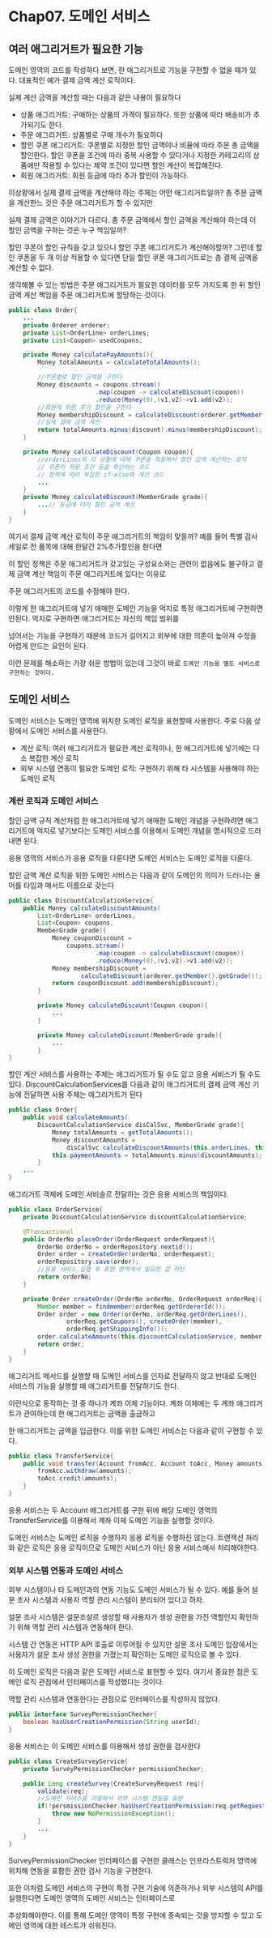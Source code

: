 # Chap07. 도메인 서비스

## 여러 애그리거트가 필요한 기능
도메인 영역의 코드를 작성하다 보면, 한 애그리거트로 기능을 구현할 수 없을 때가 있다. 대표적인 예가 결제 금액 계산 로직이다.

실제 계산 금액을 계산할 때는 다음과 같은 내용이 필요하다
- 상품 애그리거트: 구매하는 상품의 가격이 필요하다. 또한 상품에 따라 배송비가 추가되기도 한다.
- 주문 애그리거트: 상품별로 구매 개수가 필요하다
- 할인 쿠폰 애그리거트: 쿠폰별로 지정한 할인 금액이나 비율에 따라 주문 총 금액을 할인한다. 할인 쿠폰을 조건에 따라 중복 사용할 수 있다거나
    지정한 카테고리의 상품에만 적용할 수 있다는 제약 조건이 있다면 할인 계산이 복잡해진다.
- 회원 애그리거트: 회원 등급에 따라 추가 할인이 가능하다.

이상황에서 실제 결제 금액을 계산해야 하는 주체는 어떤 애그리거트일까? 총 주문 금액을 계산한느 것은 주문 애그리거트가 할 수 있지만

실제 결제 금액은 이야기가 다르다. 총 주문 금액에서 할인 금액을 계산해야 하는데 이 할인 금액을 구하는 것은 누구 책임일까? 

할인 쿠폰이 할인 규칙을 갖고 있으니 할인 쿠폰 애그리거트가 계산해야할까? 그런데 할인 쿠폰을 두 개 이상 적용할 수 있다면 단일 할인 쿠폰 애그리거트로는 총 결제 금액을 계산할 수 없다.

생각해볼 수 있는 방법은 주문 애그리거트가 필요한 데이터를 모두 가지도록 한 뒤 할인 금액 계산 책임을 주문 애그리거트에 할당하는 것이다.
```java
public class Order{
    ...
    private Orderer orderer;
    private List<OrderLine> orderLines;
    private List<Coupon> usedCoupons;

    private Money calculatePayAmounts(){
        Money totalAmounts = calculateTotalAmounts();

        //쿠폰별로 할인 금액을 구한다
        Money discounts = coupons.stream()
                        .map(coupon -> calculateDiscount(coupon))
                        .reduce(Money(0),(v1,v2)->v1.add(v2));
        //회원에 따른 추가 할인을 구한다
        Money membershipDiscount = calculateDiscount(orderer.getMember().getGrade());
        //실제 결제 금액 계산
        return totalAmounts.minus(discount).minus(membershipDiscount);
    }

    private Money calculateDiscount(Coupon coupon){
        //orderLines의 각 상품에 대해 쿠폰을 적용해서 할인 금액 계산하는 로직
        // 쿠폰의 적용 조건 등을 확인하는 코드
        // 정책에 따라 복잡한 if-else와 계산 코드
        ...
    }
    private Money calculateDiscount(MemberGrade grade){
        ...// 등급에 따라 할인 금액 계산
    }
}
```

여기서 결제 금액 계산 로직이 주문 애그리거트의 책임이 맞을까? 예를 들어 특별 감사 세일로 전 품목에 대해 한달간 2%추가할인을 한다면

이 할인 정책은 주문 애그리거트가 갖고있는 구성요소와는 관련이 없음에도 불구하고 결제 금액 계산 책임이 주문 애그리거트에 있다는 이유로

주문 애그리거트의 코드를 수정해야 한다.

이렇게 한 애그리거트에 넣기 애매한 도메인 기능을 억지로 특정 애그리거트에 구현하면 안된다. 억지로 구현하면 애그리거트는 자신의 책임 범위를

넘어서는 기능을 구현하기 때문에 코드가 길어지고 외부에 대한 의존이 높아져 수정을 어렵게 만드는 요인이 된다.

이런 문제를 해소하는 가장 쉬운 방법이 있는데 그것이 바로 `도메인 기능을 별도 서비스로 구현하는 것이다.`

## 도메인 서비스
도메인 서비스는 도메인 영역에 위치한 도메인 로직을 표현할때 사용한다. 주로 다음 상황에서 도메인 서비스를 사용한다.
- 계산 로직: 여러 애그리거트가 필요한 계산 로직이나, 한 애그리거트에 넣기에는 다소 복잡한 계산 로직
- 외부 시스템 연동이 필요한 도메인 로직: 구현하기 위해 타 시스템을 사용해야 하는 도메인 로직

### 계싼 로직과 도메인 서비스 
할인 금액 규칙 계산처럼 한 애그리거트에 넣기 애매한 도메인 개념을 구현하려면 애그리거트에 억지로 넣기보다는 도메인 서비스를 이용해서 도메인 개념을 명시적으로 드러내면 된다.

응용 영역의 서비스가 응용 로직을 다룬다면 도메인 서비스는 도메인 로직을 다룬다.

할인 금액 계산 로직을 위한 도메인 서비스는 다음과 같이 도메인의 의미가 드러나는 용어를 타입과 메서드 이름으로 갖는다

```java
public class DiscountCalculationService{
    public Money calculateDiscountAmounts(
        List<OrderLine> orderLines,
        List<Coupon> coupons,
        MemberGrade grade){
            Money couponDiscount = 
                coupons.stream()
                        .map(coupon -> calculateDiscount(coupon))
                        .reduce(Money(0),(v1,v2)->v1.add(v2));
            Money membershipDiscount =
                    calculateDiscount(orderer.getMember().getGrade());
            return couponDiscount.add(membershipDiscount);
        }

        private Money calculateDiscount(Coupon coupon){
            ...
        }

        private Money calculateDiscount(MemberGrade grade){
            ...
        }
}
```

할인 계산 서비스를 사용하는 주체는 애그리거트가 될 수도 있고 응용 서비스가 될 수도 있다. DiscountCalculationServices를 다음과 같이 애그리거트의 결제 금액 계산 기능에 전달하면 사용 주체는 애그리거트가 된다

```java
public class Order{
    public void calculateAmounts(
        DiscountCalculationService disCalSvc, MemberGrade grade){
            Money totalAmounts = getTotalAmounts();
            Money discountAmounts = 
                disCalSvc.calculateDiscountAmounts(this.orderLines, this.coupons, grade);
            this.paymentAmounts = totalAmounts.minus(discountAmounts);
        }
    ...
}
```

애그리거트 객체에 도메인 서비슬르 전달하는 것은 응용 서비스의 책임이다.

```java
public class OrderService{
    private DiscountCalculationService discountCalculationService;

    @Transactional
    public OrderNo placeOrder(OrderRequest orderRequest){
        OrderNo orderNo = orderRepository.nextid();
        Order order = createOrder(orderNo, orderRequest);
        orderRepository.save(order);
        //응용 서비스 실행 후 표현 영역에서 필요한 값 리턴
        return orderNo;
    }

    private Order createOrder(OrderNo orderNo, OrderRequest orderReq){
        Member member = findmember(orderReq.getOrdererId());
        Order order = new Order(orderNo, orderReq.getOrderLines(),
                orderReq.getCoupons(), createOrder(member),
                orderReq.getShippingInfo());
        order.calculateAmounts(this.discountCalculationService, member.getGrade());
        return order;
    }
}
```

애그리거트 메서드를 실행할 때 도메인 서비스를 인자로 전달하지 않고 반대로 도메인 서비스의 기능을 실행할 때 애그리거트를 전달하기도 한다.

이런식으로 동작하는 것 중 하나가 계좌 이체 기능이다. 계좌 이체에는 두 계좌 애그리거트가 관여하는데 한 애그리거트는 금액을 출금하고

한 애그리거트는 금액을 입금한다. 이를 위한 도메인 서비스는 다음과 같이 구현할 수 있다.

```java
public class TransferService{
    public void transfer(Account fromAcc, Account toAcc, Money amounts){
        fromAcc.withdraw(amounts);
        toAcc.credit(amounts);
    }
}
```

응용 서비스는 두 Account 애그리거트를 구한 뒤에 해당 도메인 영역의 TransferService를 이용해서 계좌 이체 도메인 기능을 실행할 것이다.

도메인 서비스는 도메인 로직을 수행하지 응용 로직을 수행하진 않는다. 트랜잭션 처리와 같은 로직은 응용 로직이므로 도메인 서비스가 아닌 응용 서비스에서 처리해야한다.

### 외부 시스템 연동과 도메인 서비스
외부 시스템이나 타 도메인과의 연동 기능도 도메인 서비스가 될 수 있다. 예를 들어 설문 조사 시스템과 사용자 역할 관리 시스템이 분리되어 있다고 하자.

설문 조사 시스템은 설문조살르 생성할 때 사용자가 생성 권한을 가진 역할인지 확인하기 위해 역할 관리 시스템과 연동해야 한다.

시스템 간 연동은 HTTP API 호출로 이루어질 수 있지만 설문 조사 도메인 입장에서는 사용자가 설문 조사 생성 권한을 가졌는지 확인하는 도메인 로직으로 볼 수 있다.

이 도메인 로직은 다음과 같은 도메인 서비스로 표현할 수 있다. 여기서 중요한 점은 도메인 로직 관점에서 인터페이스를 작성했다는 것이다.

역할 관리 시스템과 연동한다는 관점으로 인터페이스를 작성하지 않았다.
```java
public interface SurveyPermissionChecker{
    boolean hasUserCreationPermission(String userId);
}
```

응용 서비스는 이 도메인 서비스를 이용해서 생성 권한을 검사한다
```java
public class CreateSurveyService{
    private SurveyPermissionChecker permissionChecker;

    public Long createSurvey(CreateSurveyRequest req){
        validate(req);
        //도메인 서비스를 이용해서 외부 시스템 연동을 표현
        if(!persmissionChecker.hasUserCreationPermission(req.getRequestorId())){
            throw new NoPermissionException();
        }
        ...
    }
}
```
SurveyPermissionChecker 인터페이스를 구현한 클래스는 인프라스트럭처 영역에 위치해 연동을 포함한 권한 검사 기능을 구현한다.

또한 이처럼 도메인 서비스의 구현이 특정 구현 기술에 의존하거나 외부 시스템의 API를 실행한다면 도메인 영역의 도메인 서비스는 인터페이스로

추상화해야한다. 이를 통해 도메인 영역이 특정 구현에 종속되는 것을 방지할 수 있고 도메인 영역에 대한 테스트가 쉬워진다.